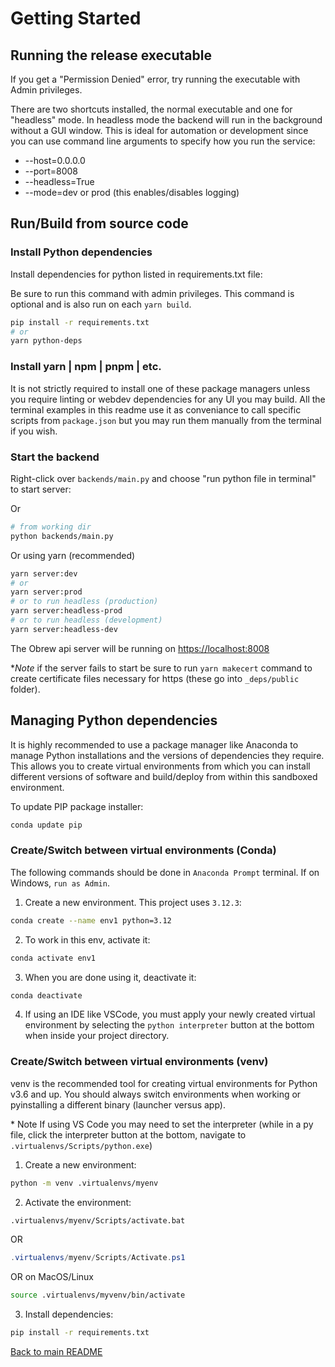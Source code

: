 # Getting Started

## Running the release executable

If you get a "Permission Denied" error, try running the executable with Admin privileges.

There are two shortcuts installed, the normal executable and one for "headless" mode. In headless mode the backend will run in the background without a GUI window. This is ideal for automation or development since you can use command line arguments to specify how you run the service:

- --host=0.0.0.0
- --port=8008
- --headless=True
- --mode=dev or prod (this enables/disables logging)

## Run/Build from source code

### Install Python dependencies

Install dependencies for python listed in requirements.txt file:

Be sure to run this command with admin privileges. This command is optional and is also run on each `yarn build`.

```bash
pip install -r requirements.txt
# or
yarn python-deps
```

### Install yarn | npm | pnpm | etc.

It is not strictly required to install one of these package managers unless you require linting or webdev dependencies for any UI you may build. All the terminal examples in this readme use it as conveniance to call specific scripts from `package.json` but you may run them manually from the terminal if you wish.

### Start the backend

Right-click over `backends/main.py` and choose "run python file in terminal" to start server:

Or

```bash
# from working dir
python backends/main.py
```

Or using yarn (recommended)

```bash
yarn server:dev
# or
yarn server:prod
# or to run headless (production)
yarn server:headless-prod
# or to run headless (development)
yarn server:headless-dev
```

The Obrew api server will be running on [https://localhost:8008](https://localhost:8008)

\*_Note_ if the server fails to start be sure to run `yarn makecert` command to create certificate files necessary for https (these go into `_deps/public` folder).

## Managing Python dependencies

It is highly recommended to use a package manager like Anaconda to manage Python installations and the versions of dependencies they require. This allows you to create virtual environments from which you can install different versions of software and build/deploy from within this sandboxed environment.

To update PIP package installer:

```bash
conda update pip
```

### Create/Switch between virtual environments (Conda)

The following commands should be done in `Anaconda Prompt` terminal. If on Windows, `run as Admin`.

1. Create a new environment. This project uses `3.12.3`:

```bash
conda create --name env1 python=3.12
```

2. To work in this env, activate it:

```bash
conda activate env1
```

3. When you are done using it, deactivate it:

```bash
conda deactivate
```

4. If using an IDE like VSCode, you must apply your newly created virtual environment by selecting the `python interpreter` button at the bottom when inside your project directory.

### Create/Switch between virtual environments (venv)

venv is the recommended tool for creating virtual environments for Python v3.6 and up. You should always switch environments when working or pyinstalling a different binary (launcher versus app).

\* Note If using VS Code you may need to set the interpreter (while in a py file, click the interpreter button at the bottom, navigate to `.virtualenvs/Scripts/python.exe`)

1. Create a new environment:

```bash
python -m venv .virtualenvs/myenv
```

2. Activate the environment:

```cmd
.virtualenvs/myenv/Scripts/activate.bat
```

OR

```powershell
.virtualenvs/myenv/Scripts/Activate.ps1
```

OR on MacOS/Linux

```bash
source .virtualenvs/myvenv/bin/activate
```

3. Install dependencies:

```bash
pip install -r requirements.txt
```

[Back to main README](../README.md)
